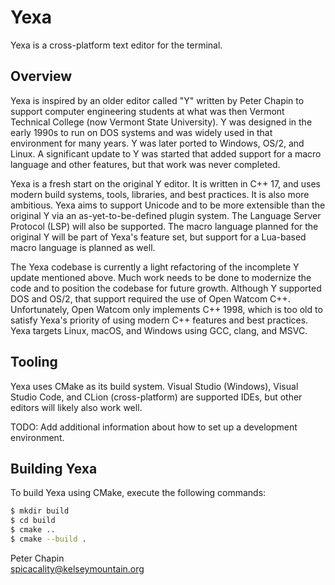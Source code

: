 
Yexa
====

Yexa is a cross-platform text editor for the terminal.

## Overview

Yexa is inspired by an older editor called "Y" written by Peter Chapin to support computer
engineering students at what was then Vermont Technical College (now Vermont State University).
Y was designed in the early 1990s to run on DOS systems and was widely used in that environment
for many years. Y was later ported to Windows, OS/2, and Linux. A significant update to Y was
started that added support for a macro language and other features, but that work was never
completed.

Yexa is a fresh start on the original Y editor. It is written in C++ 17, and uses modern build
systems, tools, libraries, and best practices. It is also more ambitious. Yexa aims to support
Unicode and to be more extensible than the original Y via an as-yet-to-be-defined plugin system.
The Language Server Protocol (LSP) will also be supported. The macro language planned for the
original Y will be part of Yexa's feature set, but support for a Lua-based macro language is
planned as well.

The Yexa codebase is currently a light refactoring of the incomplete Y update mentioned above.
Much work needs to be done to modernize the code and to position the codebase for future growth.
Although Y supported DOS and OS/2, that support required the use of Open Watcom C++.
Unfortunately, Open Watcom only implements C++ 1998, which is too old to satisfy Yexa's priority
of using modern C++ features and best practices. Yexa targets Linux, macOS, and Windows using
GCC, clang, and MSVC.

## Tooling

Yexa uses CMake as its build system. Visual Studio (Windows), Visual Studio Code, and CLion
(cross-platform) are supported IDEs, but other editors will likely also work well.

TODO: Add additional information about how to set up a development environment.

## Building Yexa

To build Yexa using CMake, execute the following commands:

```bash
$ mkdir build
$ cd build
$ cmake ..
$ cmake --build .
``` 

Peter Chapin  
spicacality@kelseymountain.org  

